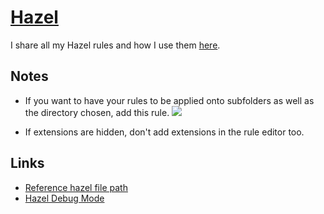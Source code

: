 # [Hazel](https://www.noodlesoft.com)
I share all my Hazel rules and how I use them [here](https://github.com/nikitavoloboev/my-mac-os/tree/master/hazel#readme).

## Notes
- If you want to have your rules to be applied onto subfolders as well as the directory chosen, add this rule.
![](https://i.imgur.com/yPfhkBo.png)

- If extensions are hidden, don't add extensions in the rule editor too.

## Links
- [Reference hazel file path](https://forum.keyboardmaestro.com/t/reference-hazels-file-path/9138)
- [Hazel Debug Mode](https://www.noodlesoft.com/kb/hazel-debug-mode/)